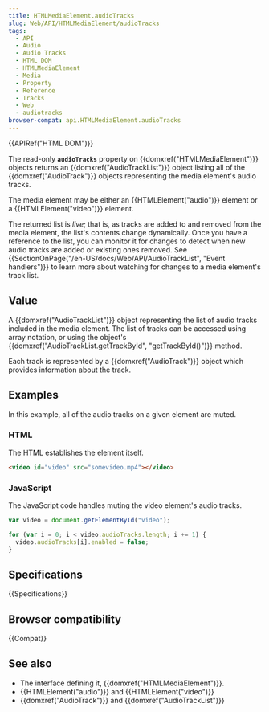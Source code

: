 ```yaml
---
title: HTMLMediaElement.audioTracks
slug: Web/API/HTMLMediaElement/audioTracks
tags:
  - API
  - Audio
  - Audio Tracks
  - HTML DOM
  - HTMLMediaElement
  - Media
  - Property
  - Reference
  - Tracks
  - Web
  - audiotracks
browser-compat: api.HTMLMediaElement.audioTracks
---
```

{{APIRef("HTML DOM")}}

The read-only **`audioTracks`**
property on {{domxref("HTMLMediaElement")}} objects returns
an {{domxref("AudioTrackList")}} object listing all of the  {{domxref("AudioTrack")}}
objects representing the media element's audio tracks.

The media element may be
either an {{HTMLElement("audio")}} element or a {{HTMLElement("video")}} element.

The returned list is _live_; that is, as tracks are added to and removed from
the media element, the list's contents change dynamically. Once you have a reference to
the list, you can monitor it for changes to detect when new audio tracks are added or
existing ones removed. See {{SectionOnPage("/en-US/docs/Web/API/AudioTrackList", "Event
  handlers")}} to learn more about watching for changes to a media element's track list.

## Value

A {{domxref("AudioTrackList")}} object representing the list of audio tracks included
in the media element. The list of tracks can be accessed using array notation, or using
the object's {{domxref("AudioTrackList.getTrackById", "getTrackById()")}} method.

Each track is represented by a {{domxref("AudioTrack")}} object which provides
information about the track.

## Examples

In this example, all of the audio tracks on a given element are muted.

### HTML

The HTML establishes the element itself.

```html
<video id="video" src="somevideo.mp4"></video>
```

### JavaScript

The JavaScript code handles muting the video element's audio tracks.

```js
var video = document.getElementById("video");

for (var i = 0; i < video.audioTracks.length; i += 1) {
  video.audioTracks[i].enabled = false;
}
```

## Specifications

{{Specifications}}

## Browser compatibility

{{Compat}}

## See also

- The interface defining it, {{domxref("HTMLMediaElement")}}.
- {{HTMLElement("audio")}} and {{HTMLElement("video")}}
- {{domxref("AudioTrack")}} and {{domxref("AudioTrackList")}}
